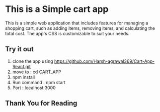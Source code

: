 # This is a Simple cart app 

This is a simple web application that includes features for managing a shopping cart, such as adding items, removing items, and calculating the total cost. The app's CSS is customizable to suit your needs.

## Try it out

1. clone the app using https://github.com/Harsh-agrawal369/Cart-App-React.git
2. move to : cd CART_APP
3. npm install
4. Run command : npm start
5. Port : localhost:3000

## Thank You for Reading
